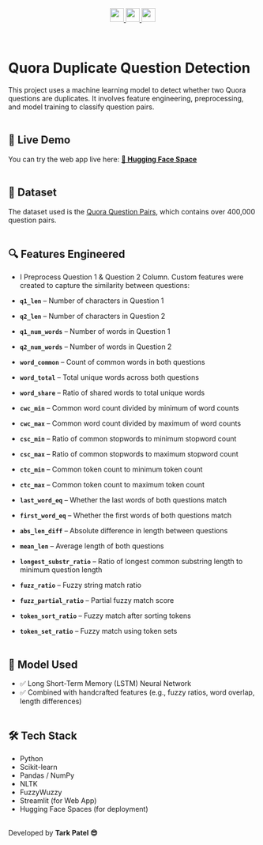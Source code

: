 <div align="center">

  <a href="https://tarkptel.github.io/">
    <img src="https://img.shields.io/badge/🌐-Portfolio-blue" height="28">
  </a>
  <a href="https://www.kaggle.com/tark01/">
    <img src="https://img.shields.io/badge/-Kaggle-20BEFF?logo=kaggle&logoColor=white" height="28">
  </a>
  <a href="https://www.linkedin.com/in/tark-patel/">
    <img src="https://img.shields.io/badge/-LinkedIn-0077B5?logo=linkedin&logoColor=white" height="28">
  </a>

</div>

<br>

<br>

#  Quora Duplicate Question Detection

This project uses a machine learning model to detect whether two Quora questions are duplicates. It involves feature engineering, preprocessing, and model training to classify question pairs. <br><br>


## 🚀 Live Demo

You can try the web app live here: **[🔗 Hugging Face Space](https://huggingface.co/spaces/tarkpatel/duplicate-question-detector)** <br><br>



## 📂 Dataset

The dataset used is the [Quora Question Pairs](https://www.kaggle.com/competitions/quora-question-pairs/data), which contains over 400,000 question pairs. <br><br>


## 🔍 Features Engineered
- I Preprocess Question 1 & Question 2 Column.
Custom features were created to capture the similarity between questions:

- **`q1_len`** – Number of characters in Question 1  
- **`q2_len`** – Number of characters in Question 2  
- **`q1_num_words`** – Number of words in Question 1  
- **`q2_num_words`** – Number of words in Question 2  
- **`word_common`** – Count of common words in both questions  
- **`word_total`** – Total unique words across both questions  
- **`word_share`** – Ratio of shared words to total unique words  
- **`cwc_min`** – Common word count divided by minimum of word counts  
- **`cwc_max`** – Common word count divided by maximum of word counts  
- **`csc_min`** – Ratio of common stopwords to minimum stopword count  
- **`csc_max`** – Ratio of common stopwords to maximum stopword count  
- **`ctc_min`** – Common token count to minimum token count  
- **`ctc_max`** – Common token count to maximum token count  
- **`last_word_eq`** – Whether the last words of both questions match  
- **`first_word_eq`** – Whether the first words of both questions match  
- **`abs_len_diff`** – Absolute difference in length between questions  
- **`mean_len`** – Average length of both questions  
- **`longest_substr_ratio`** – Ratio of longest common substring length to minimum question length  
- **`fuzz_ratio`** – Fuzzy string match ratio  
- **`fuzz_partial_ratio`** – Partial fuzzy match score  
- **`token_sort_ratio`** – Fuzzy match after sorting tokens  
- **`token_set_ratio`** – Fuzzy match using token sets <br><br>




## 🚀 Model Used
- ✅ Long Short-Term Memory (LSTM) Neural Network
- ✅ Combined with handcrafted features (e.g., fuzzy ratios, word overlap, length differences) <br><br>


## 🛠️ Tech Stack

- Python
- Scikit-learn
- Pandas / NumPy
- NLTK
- FuzzyWuzzy
- Streamlit (for Web App)
- Hugging Face Spaces (for deployment) <br><br>


Developed by **Tark Patel 😎**
